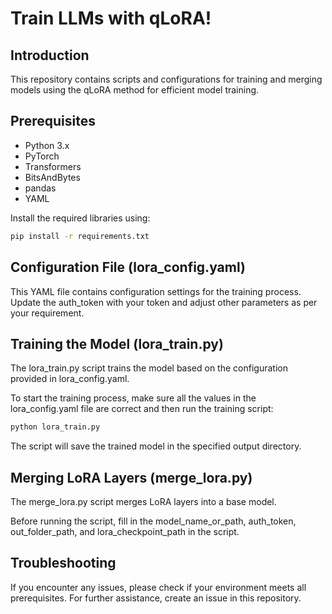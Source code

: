 # Train LLMs with qLoRA!

## Introduction
This repository contains scripts and configurations for training and merging models using the qLoRA method for efficient model training.

## Prerequisites
- Python 3.x
- PyTorch
- Transformers
- BitsAndBytes
- pandas
- YAML

Install the required libraries using:
```bash
pip install -r requirements.txt
```

## Configuration File (lora_config.yaml)
This YAML file contains configuration settings for the training process. Update the auth_token with your token and adjust other parameters as per your requirement.

## Training the Model (lora_train.py)
The lora_train.py script trains the model based on the configuration provided in lora_config.yaml.

To start the training process, make sure all the values in the lora_config.yaml file are correct and then run the training script:

```bash
python lora_train.py
```
The script will save the trained model in the specified output directory.

## Merging LoRA Layers (merge_lora.py)
The merge_lora.py script merges LoRA layers into a base model.

Before running the script, fill in the model_name_or_path, auth_token, out_folder_path, and lora_checkpoint_path in the script.

## Troubleshooting
If you encounter any issues, please check if your environment meets all prerequisites. For further assistance, create an issue in this repository.
